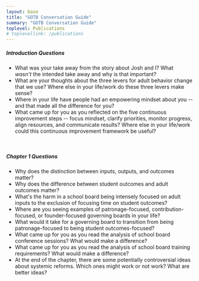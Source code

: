 ```yaml
---
layout: base
title: "GOTB Conversation Guide"
summary: "GOTB Conversation Guide"
toplevel: Publications
# toplevellink: /publications
---
```


<h5>Introduction Questions</h5>
<ul>
<li>What was your take away from the story about Josh and I? What <i>wasn't</i>&nbsp;the intended take away and why is that important?</li>
<li>What are your thoughts about the three levers for adult behavior change that we use? Where else in your life/work do these three levers make sense?</li>
<li>Where in your life have people had an empowering mindset about you -- and that made all the difference for you?</li>
<li>What came up for you as you reflected on the five continuous improvement steps -- focus mindset, clarify priorities, monitor progress, align resources, and communicate results? Where else in your life/work could this continuous improvement framework be useful?</li>
</ul><br/>


<h5>Chapter 1 Questions</h5>
<ul>
<li>Why does the distinction between inputs, outputs, and outcomes matter?</li>
<li>Why does the difference between student outcomes and adult outcomes matter?</li>
<li>What's the harm in a school board being intensely focused on adult inputs to the exclusion of focusing time on student outcomes?</li>
<li>Where are you seeing examples of patronage-focused, contribution-focused, or founder-focused governing boards in your life?</li>
<li>What would it take for a governing board to transition from being patronage-focused to being student outcomes-focused?</li>
<li>What came up for you as you read the analysis of school board conference sessions? What would make a difference?</li>
<li>What came up for you as you read the analysis of school board training requirements? What would make a difference?</li>
<li>At the end of the chapter, there are some potentially controversial ideas about systemic reforms. Which ones might work or not work? What are better ideas?</li>
</ul><p></p>


